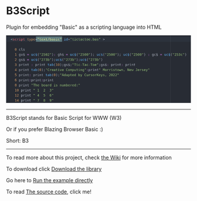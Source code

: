 # B3Script

Plugin for embedding "Basic" as a scripting language into HTML

![](img/feature1.png)

---

B3Script stands for Basic Script for WWW (W3) 

Or if you prefer Blazing Browser Basic :)

Short: B3

---



To read more about this project, check [the Wiki](https://github.com/JoystickAndCursorKeys/B3Script/wiki) for more information

To download click [Download the library](https://github.com/JoystickAndCursorKeys/B3Script/wiki/Download)

Go here to [Run the example directly](https://joystickandcursorkeys.github.io/B3Script/testit/)

To read [The source code](https://github.com/JoystickAndCursorKeys/B3ScriptSource), click me!
